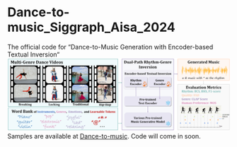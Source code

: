 # Dance-to-music_Siggraph_Aisa_2024
The official code for “Dance-to-Music Generation with Encoder-based Textual Inversion“
![Teaser](./teaser.png)
Samples are available at [Dance-to-music]().
Code will come in soon.

